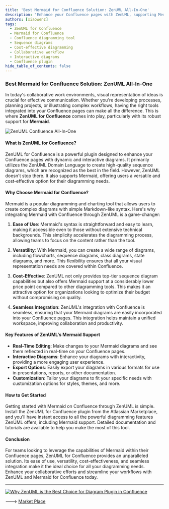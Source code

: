 ```yaml
---
title: 'Best Mermaid for Confluence Solution: ZenUML All-In-One'
description: 'Enhance your Confluence pages with ZenUML, supporting Mermaid for versatile, cost-effective, and high-quality diagramming solutions, ideal for collaborative environments.'
authors: [xiaowenz]
tags:
  - ZenUML for Confluence
  - Mermaid for Confluence
  - Confluence diagramming tool
  - Sequence diagrams
  - Cost-effective diagramming
  - Collaborative workflow
  - Interactive diagrams
  - Confluence plugin
hide_table_of_contents: false
---
```


### Best Mermaid for Confluence Solution: ZenUML All-In-One

In today's collaborative work environments, visual representation of ideas is crucial for effective communication. Whether you're developing processes, planning projects, or illustrating complex workflows, having the right tools integrated into your Confluence pages can make all the difference. This is where **ZenUML for Confluence** comes into play, particularly with its robust support for **Mermaid**.

![ZenUML Confluence All-In-One](https://cdn.sa.net/2024/06/07/wbSig4Nt2YOMaQe.png)

#### What is ZenUML for Confluence?

ZenUML for Confluence is a powerful plugin designed to enhance your Confluence pages with dynamic and interactive diagrams. It primarily utilizes the ZenUML Domain Language to create high-quality sequence diagrams, which are recognized as the best in the field. However, ZenUML doesn't stop there. It also supports Mermaid, offering users a versatile and cost-effective option for their diagramming needs.

#### Why Choose Mermaid for Confluence?

Mermaid is a popular diagramming and charting tool that allows users to create complex diagrams with simple Markdown-like syntax. Here's why integrating Mermaid with Confluence through ZenUML is a game-changer:

1. **Ease of Use**: Mermaid's syntax is straightforward and easy to learn, making it accessible even to those without extensive technical backgrounds. This simplicity accelerates the diagramming process, allowing teams to focus on the content rather than the tool.

2. **Versatility**: With Mermaid, you can create a wide range of diagrams, including flowcharts, sequence diagrams, class diagrams, state diagrams, and more. This flexibility ensures that all your visual representation needs are covered within Confluence.

3. **Cost-Effective**: ZenUML not only provides top-tier sequence diagram capabilities but also offers Mermaid support at a considerably lower price point compared to other diagramming tools. This makes it an attractive option for organizations looking to optimize their budget without compromising on quality.

4. **Seamless Integration**: ZenUML's integration with Confluence is seamless, ensuring that your Mermaid diagrams are easily incorporated into your Confluence pages. This integration helps maintain a unified workspace, improving collaboration and productivity.

#### Key Features of ZenUML's Mermaid Support

- **Real-Time Editing**: Make changes to your Mermaid diagrams and see them reflected in real-time on your Confluence pages.
- **Interactive Diagrams**: Enhance your diagrams with interactivity, providing a more engaging user experience.
- **Export Options**: Easily export your diagrams in various formats for use in presentations, reports, or other documentation.
- **Customization**: Tailor your diagrams to fit your specific needs with customization options for styles, themes, and more.

#### How to Get Started

Getting started with Mermaid on Confluence through ZenUML is simple. Install the ZenUML for Confluence plugin from the Atlassian Marketplace, and you'll have instant access to all the powerful diagramming features ZenUML offers, including Mermaid support. Detailed documentation and tutorials are available to help you make the most of this tool.

#### Conclusion

For teams looking to leverage the capabilities of Mermaid within their Confluence pages, ZenUML for Confluence provides an unparalleled solution. Its ease of use, versatility, cost-effectiveness, and seamless integration make it the ideal choice for all your diagramming needs. Enhance your collaborative efforts and streamline your workflows with ZenUML and Mermaid for Confluence today.

---

[![Why ZenUML is the Best Choice for Diagram Plugin in Confluence](https://cdn.sa.net/2024/06/07/wbSig4Nt2YOMaQe.png)](https://marketplace.atlassian.com/apps/1218380/zenuml-diagrams-for-confluence-freemium?hosting=cloud&tab=overview)

---> [Market Place](https://marketplace.atlassian.com/apps/1218380/zenuml-diagrams-for-confluence-freemium?hosting=cloud&tab=overview)
